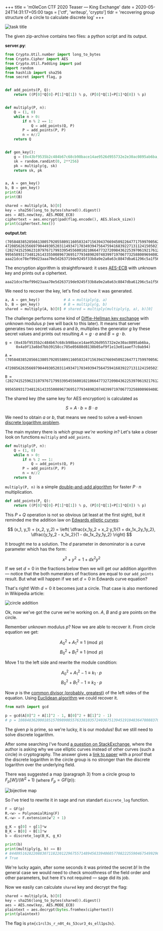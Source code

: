 +++
title = 'm0leCon CTF 2020 Teaser — King Exchange'
date = 2020-05-24T14:31:17+05:00
tags = ['ctf', 'writeup', 'crypto']
tldr = 'recovering group structure of a circle to calculate discrete log'
+++

![task title](task-title.png)

The given zip-archive contains two files: a python script and its output.

**server.py**:

```python
from Crypto.Util.number import long_to_bytes
from Crypto.Cipher import AES
from Crypto.Util.Padding import pad
import random
from hashlib import sha256
from secret import flag, p


def add_points(P, Q):
    return ((P[0]*Q[0]-P[1]*Q[1]) % p, (P[0]*Q[1]+P[1]*Q[0]) % p)


def multiply(P, n):
    Q = (1, 0)
    while n > 0:
        if n % 2 == 1:
            Q = add_points(Q, P)
        P = add_points(P, P)
        n = n//2
    return Q


def gen_key():
    g = (0x43bf9535b2c484b67c68cb98bace14ae9526d955732e2e30ac0895ab6ba, 0x4a9f13a6bd7bb39158cc785e05688d8138b05af9f1e13e01aaef7c0ab94)
    sk = random.randint(0, 2**256)
    pk = multiply(g, sk)
    return sk, pk


a, A = gen_key()
b, B = gen_key()
print(A)
print(B)

shared = multiply(A, b)[0]
key = sha256(long_to_bytes(shared)).digest()
aes = AES.new(key, AES.MODE_ECB)
ciphertext = aes.encrypt(pad(flag.encode(), AES.block_size))
print(ciphertext.hex())
```

**output.txt**:

```
(70584838528566138057920558091160583247156394376694509226477175997005624, 47208562635669790449305203114934717034939475647594168392271311241505021)
(28274152596231079767179933954556001021066477327209843622539706192176128, 99565893173481261433550089673695177934890207483997197067732588009694082)
aaa21dce78ef99d23aaa70e5d263719de9245f33b8a9e2a0a63c8847dba61296c5a1f56154b062d3a347faa31b8d8030
```

The encryption algorithm is straightforward: it uses [AES-ECB](https://en.wikipedia.org/wiki/Advanced_Encryption_Standard) with unknown key and prints out a ciphertext.

```
aaa21dce78ef99d23aaa70e5d263719de9245f33b8a9e2a0a63c8847dba61296c5a1f56154b062d3a347faa31b8d8030
```

We need to recover the key, let's find out how it was generated.

```python
a, A = gen_key()           # A = multiply(g, a)
b, B = gen_key()           # B = multiply(g, b)
shared = multiply(A, b)[0] # shared = multiply(multiply(g, a), b)[0]
```

The challenge performs some kind of [Diffie-Hellman key exchange](https://en.wikipedia.org/wiki/Diffie–Hellman_key_exchange) with unknown modulus $p$ (we will back to this later). It means that server generates two secret values $a$ and $b$, multiplies the generator $g$ by these secret values and prints out resulting $A = g \cdot a$ and $B = g \cdot b$. 

```
g = (0x43bf9535b2c484b67c68cb98bace14ae9526d955732e2e30ac0895ab6ba,
     0x4a9f13a6bd7bb39158cc785e05688d8138b05af9f1e13e01aaef7c0ab94)

A = (70584838528566138057920558091160583247156394376694509226477175997005624,
     47208562635669790449305203114934717034939475647594168392271311241505021)

B = (28274152596231079767179933954556001021066477327209843622539706192176128,
     99565893173481261433550089673695177934890207483997197067732588009694082)
```

The shared key (the same key for AES encryption) is calculated as

$$ S = A \cdot b = B \cdot a $$

We need to obtain $a$ or $b$, that means we need to solve a well-known [discrete logarithm problem](https://en.wikipedia.org/wiki/Discrete_logarithm). 

The main mystery there is _which group we're working in_? Let's take a closer look on functions `multiply` and `add_points`.

```python
def multiply(P, n):
    Q = (1, 0)
    while n > 0:
        if n % 2 == 1:
            Q = add_points(Q, P)
        P = add_points(P, P)
        n = n//2
    return Q
```

`multiply(P, n)` is a simple [double-and-add algorithm](https://en.wikipedia.org/wiki/Exponentiation_by_squaring) for faster $P \cdot n$ multiplication.

```python
def add_points(P, Q):
    return ((P[0]*Q[0]-P[1]*Q[1]) % p, (P[0]*Q[1]+P[1]*Q[0]) % p)
```

This $P + Q$ operation is not so obvious (at least at the first sight), but it reminded me the addition law on [Edwards elliptic curves](https://en.wikipedia.org/wiki/Edwards_curve):

$$ (x_1, y_1) + (x_2, y_2) = \left( \dfrac{x_1y_2 + x_2 y_1}{1 + dx_1x_2y_1y_2}, \dfrac{y_1y_2 - x_1x_2}{1 - dx_1x_2y_1y_2} \right) $$

It brought me to a solution. The $d$ parameter in denominator is a curve parameter which has the form:

$$ x^2 + y^2 = 1 + dx^2y^2 $$

If we set $d = 0$ in the fractions below then we will get our addition algorithm — notice that the both numerators of fractions are equal to our `add_points` result. But what will happen if we set $d = 0$ in Edwards curve equation?

That's right! With $d = 0$ it becomes just a circle. That case is also mentioned in Wikipedia article:

![circle addition](circle-addition.png)

Ok, now we've got the curve we're working on. $A$, $B$ and $g$ are points on the circle. 

Remember unknown modulus $p$? Now we are able to recover it. From circle equation we get:

$$ A_0^2 + A_1^2 \equiv 1 \pmod{p} $$
$$ B_0^2 + B_1^2 \equiv 1 \pmod{p} $$

Move $1$ to the left side and rewrite the module condition:

$$ A_0^2 + A_1^2 - 1 \equiv k_1 \cdot p $$
$$ B_0^2 + B_1^2 - 1 \equiv k_2 \cdot p $$

Now $p$ is the [common divisor (probably, greatest)](https://en.wikipedia.org/wiki/Greatest_common_divisor) of the left sides of the equation. Using [Euclidean algorithm](https://en.wikipedia.org/wiki/Euclidean_algorithm) we could recover it.

```python
from math import gcd

p = gcd(A[0]^2 + A[1]^2 - 1, B[0]^2 + B[1]^2 - 1)
# p = 108848362000185157098908557633810357240367513945191048364780883709439999
```

The given $p$ is prime, so we're lucky, it is our modulus! But we still need to solve discrete logarithm.

After some searching I've found [a question on StackExchange](https://crypto.stackexchange.com/q/11518), where the author is asking why we use elliptic curves instead of other curves (such a circle) in cryptography. The answer gives a [link to paper](http://citeseerx.ist.psu.edu/viewdoc/download?doi=10.1.1.66.8688&rep=rep1&type=pdf) with a proof that the discrete logarithm in the circle group is no stronger than the discrete logarithm over the underlying field.

There was suggested a map (paragraph 3) from a circle group to $F_p[W]/(W^2 + 1)$ (where $F_p = GF(p)$):

![bijective map](bijective-map.png)

So I've tried to rewrite it in sage and run standart `discrete_log` function. 

```python
F = GF(p)
R.<w> = PolynomialRing(F)
K.<w> = F.extension(w^2 + 1)

g_K = g[0] + g[1]*w
B_K = B[0] + B[1]*w
b = discrete_log(B_K, g_K)

print(b)
print(multiply(g, b) == B)
# 84409516282208830711822012296755714894563394060577082225590467549929629
# True
```

We're lucky again, after some seconds it was printed the secret $b$! In the general case we would need to check smoothness of the field order and other parameters, but here it's not required — sage did its job.

Now we easily can calculate `shared` key and decrypt the flag:

```python
shared = multiply(A, b)[0]
key = sha256(long_to_bytes(shared)).digest()
aes = AES.new(key, AES.MODE_ECB)
plaintext = aes.decrypt(bytes.fromhex(ciphertext))
print(plaintext)
```

The flag is `ptm{c1rcl3s_r_n0t_4s_53cur3_4s_ell1ps3s}`.
